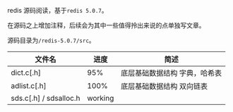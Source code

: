 redis 源码阅读，基于`redis 5.0.7`。

在源码之上增加注释，后续会为其中一些值得拎出来说的点单独写文章。

源码目录为`/redis-5.0.7/src`。

| 文件名 | 进度 | 简述 |
| - | - | - |
| dict.c[.h] | 95% | 底层基础数据结构 字典，哈希表 |
| adlist.c[.h] | 100% | 底层基础数据结构 双向链表 |
| sds.c[.h] / sdsalloc.h | working |
